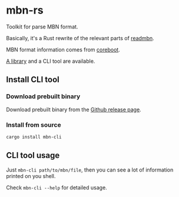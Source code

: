 # mbn-rs

Toolkit for parse MBN format.

Basically, it's a Rust rewrite of the relevant parts of [readmbn](https://github.com/openpst/readmbn).

MBN format information comes from [coreboot](https://www.coreboot.org/).

[A library](https://docs.rs/mbn) and a CLI tool are available.

## Install CLI tool

### Download prebuilt binary

Download prebuilt binary from the [Github release page](https://github.com/NichtsHsu/mbn-rs/releases/latest).

### Install from source

```bash
cargo install mbn-cli
```

## CLI tool usage

Just `mbn-cli path/to/mbn/file`, then you can see a lot of information printed on you shell.

Check `mbn-cli --help` for detailed usage.
